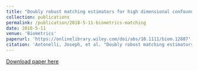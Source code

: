 ```yaml
---
title: "Doubly robust matching estimators for high dimensional confounding adjustment."
collection: publications
permalink: /publication/2018-5-11-biometrics-matching
date: 2018-5-11
venue: 'Biometrics'
paperurl: 'https://onlinelibrary.wiley.com/doi/abs/10.1111/biom.12887'
citation: 'Antonelli, Joseph, et al. "Doubly robust matching estimators for high dimensional confounding adjustment." Biometrics (2016).'
---
```


[Download paper here](https://arxiv.org/pdf/1612.00424.pdf)
